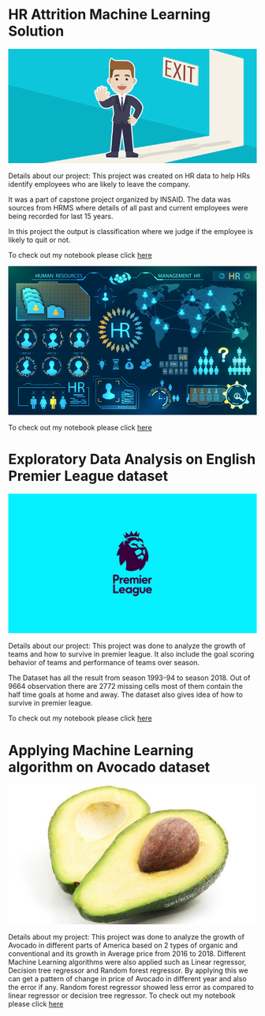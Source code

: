 # HR Attrition Machine Learning Solution

![](https://github.com/Aniket120998/hr-employee-attrition/blob/main/Attrtion.png?raw=true)

Details about our project:
This project was created on HR data to help HRs identify employees who are likely to leave the company.

It was a part of capstone project organized by INSAID. The data was sources from HRMS where details of all past and current employees were being recorded for last 15 years.

In this project the output is classification where we judge if the employee is likely to quit or not.

To check out my notebook please click [here](https://github.com/Aniket120998/hr-employee-attrition/blob/main/HR_Analytics.ipynb)

![](https://github.com/Aniket120998/hr-employee-attrition/blob/main/hr-analytics-10.jpg?raw=true)

To check out my notebook please click [here](https://github.com/Aniket120998/hr-employee-attrition/blob/main/HR_Analytics.ipynb)
# Exploratory Data Analysis on English Premier League dataset

![](https://github.com/Aniket120998/hr-employee-attrition/blob/main/epl.jpg?raw=true)

Details about our project:
This project was done to analyze the growth of teams and how to survive in premier league. It also include the goal scoring behavior of teams and performance of teams over season.

The Dataset has all the result from season 1993-94 to season 2018.  Out of 9664 observation there are 2772 missing cells most of them contain the half time goals at home and away. The dataset also gives idea of how to survive in premier league.

To check out my notebook please click [here](https://github.com/Aniket120998/hr-employee-attrition/blob/main/English%20Premier%20league%20dataset.ipynb)
# Applying Machine Learning algorithm on Avocado dataset


![](https://github.com/Aniket120998/hr-employee-attrition/blob/main/Avocad0-CD.jpg?raw=true)

Details about my project:
This project was done to analyze the growth of Avocado in different parts of America based on 2 types of organic and conventional and its growth in Average price  from 2016 to 2018. Different Machine Learning algorithms were also applied such as Linear regressor, Decision tree regressor and Random forest regressor. 
	By applying this we can get a pattern of change in price of Avocado in different year and also the error if any. Random forest regressor showed  less error as compared to linear regressor or decision tree regressor.
To check out my notebook please click [here](https://github.com/Aniket120998/hr-employee-attrition/blob/main/Avocado%20dataset%20ML.ipynb)
